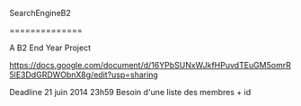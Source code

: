 SearchEngineB2

==============

A B2 End Year Project

https://docs.google.com/document/d/16YPbSUNxWJkfHPuvdTEuGM5omrR5lE3DdGRDWObnX8g/edit?usp=sharing

Deadline 21 juin 2014 23h59
Besoin d'une liste des membres + id
